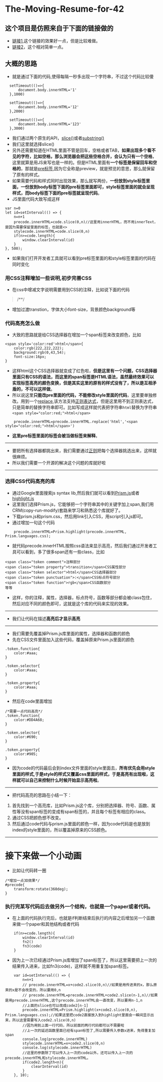 # The-Moving-Resume-for-42
## 这个项目是仿照来自于下面的链接做的
* [链接1](https://www.strml.net/),这个链接的效果好一点，但是比较难做。
* [链接2](https://jirengu-inc.github.io/animating-resume/public/)，这个相对简单一点。
## 大概的思路
* 就是通过下面的代码,使得每隔一秒多出现一个字符串，不过这个代码比较傻
```
  setTimeout(()=>{
      document.body.innerHTML='1'
  },1000)

  setTimeout(()=>{
      document.body.innerHTML='12'
  },2000) 

  setTimeout(()=>{
      document.body.innerHTML='123'
  },3000)   
```
* 我们通过两个原生的API，[slice()](https://developer.mozilla.org/zh-CN/docs/Web/JavaScript/Reference/Global_Objects/String/slice)或者[substring()](https://developer.mozilla.org/zh-CN/docs/Web/JavaScript/Reference/Global_Objects/String/substring)
* 我们这里就选择slice()
* 另外还需要知道在HTML里面不管是回车，空格或者TAB，**如果出现多个看不见的字符，比如空格，那么浏览器会把这些空格合并，会认为只有一个空格**，这里就算是用JS来写也是一样的。但是HTML里面有**一个标签是保留回车和空格的**，那就是[pre标签](https://developer.mozilla.org/zh-CN/docs/Web/HTML/Element/pre),因为它全称是preview，就是预览的意思，那么就保留了原有的样式。
* 如果需要代码和样式同时出现效果，那么就写两份，**一份放到style标签里面，一份放到body标签下面的pre标签里面即可，style标签里面的就会呈现样式，而body标签下面的pre标签就呈现代码**。
* JS里面代码大致写成这样
```
var n=0
let id=setInterval(() => {
    n=n+1
    precode.innerHTML=code.slice(0,n)//这里用innerHTML，而不用innerText，是因为需要保留里面的标签，也就是<>
    stylecode.innerHTML=code.slice(0,n)
    if(n>=code.length){
        window.clearInterval(id)
    }
}, 500);
```
* 如果我们打开开发者工具就可以看到pre标签里面的和style标签里面的代码在同时变化
### 用CSS注释增加一些说明,初步完善CSS
* 在css中增减文字说明需要用到CSS的注释，比如说下面的代码
> /**/
* 增加过渡transtion，字体大小font-size，背景颜色background等
### 代码高亮怎么做
* 大致的思路就是给CSS选择器在增加一个span标签来改变颜色，比如
```
<span style='color:red'>html</span>{
    color:rgb(222,222,222);
    background:rgb(0,43,54);
    font-size:16px;
}
```
* 这样html这个CSS选择器就变成了红色啦，**但是这里有一个问题，CSS选择器里面只有CSS的语法，而这里的span标签是HTML语法，虽然最终效果可以实现标签高亮的颜色变换，但是其实这里的原有的样式没有了，所以是互相矛盾的，不可以这样做**。
* 所以说这里**只能改pre里面的代码，不能修改style里面的代码**，这里要单独修改。用到一个[replace](https://developer.mozilla.org/zh-CN/docs/Web/JavaScript/Reference/Global_Objects/String/replace),该方法支持[正则表达式](https://developer.mozilla.org/zh-CN/docs/Web/JavaScript/Reference/Global_Objects/RegExp)，但是这里用不到正则表达式，只是简单的替换字符串即可。比如写成这样就代表把字符串`html`替换为字符串`<span style="color:red;">html</span>`
```
    precode.innerHTML=precode.innerHTML.replace('html','<span style="color:red;">html</span>')
```
* **这里pre标签里面的标签会被当做标签来解释**。
***
* 要把所有选择器都挑出来，我们需要通过[正则](https://developer.mozilla.org/zh-CN/docs/Web/JavaScript/Reference/Global_Objects/RegExp)把每个选择器挑选出来，这样就很麻烦。
* 所以我们需要一个开源的解决这个问题的库就好啦
***
### 选择CSS代码高亮的库
* 通过Google里面搜索js syntax lib,然后我们就可以看到[Prism.js](https://prismjs.com/)或者[highlight.js](https://highlightjs.org/)
* 这里我们选择Prism.js，它能够把一个字符串其中的关键字加上span,我们用CRM(copy-run-modify)套路来学习和熟悉这个库就好了。
* 下载prism.js和prism.css，然后用link引入CSS，用script引入js即可。
* 通过增加一句这个代码
```
    precode.innerHTML=Prism.highlight(precode.innerHTML, Prism.languages.css);
```
* 就代码precode.innerHTML按照css语法来显示高亮，然后我们通过开发者工具可以看到，多了很多span还有一些class，比如
```
<span class="token comment">注释部分
<span class="token property">transition</span>CSS属性部分
<span class="token selector">html</span>CSS选择器部分
<span class="token punctuation">:</span>CSS标点符号部分
<span class="token function">rgb</span>CSS函数部分
等等
```
* 这样，你的注释，属性，选择器，标点符号，函数等部分都会被class包住，然后对应不同的颜色即可，这就是这个库的代码来实现的效果。
***
* 我们让代码在描述**高亮后才显示高亮**
***
* 我们需要先覆盖掉Prism.js库里面的属性，选择器和函数的颜色
* 先在CSS文件里面加入这些代码，覆盖掉原来Prism.js里面的颜色
```
.token.function{
    color:#aaa;
}

.token.selector{
    color:#aaa;
}

.token.property{
    color:#aaa;
}
```
* 然后在code里面增加
```
/*需要一点代码高亮*/
.token.function{
    color:#DD4A68;
}

.token.selector{
    color:#690;
}

.token.property{
    color:#905;
}
```
* 因为code的代码最后会到index文件里面的style里面去，**所有优先会用style里面的样式,于是style的样式又覆盖css里面的样式，于是高亮有出现啦，这样就可以自己来控制什么时候开始显示高亮啦**。
***
* 把代码高亮的思路在小结一下：
1. 首先找到一个高亮库，比如Prism.js这个库，分别把选择器、符号、函数、属性等没有span标签的变成有span标签的，并且每个标签有相应的class。
2. 通过CSS把颜色想不改变。
3. 然后通过code代码与prism.js里面的颜色一样，因为code代码是也是放到index的style里面的，所以覆盖掉原来的CSS颜色。
***
# 接下来做一个小动画
* 比如让代码转一圈
```
/*增加一点3D效果*/
#precode{
    transform:rotate(360deg);
}
```
### 执行完某写代码后去做另外一个结构，也就是一个paper或者代码。
* 在上面的代码执行完后，也就是if判断结束后执行的内容之后增加另一个函数来做一个paper和其他结构或者代码
```
    if(n>=code.length){
        window.clearInterval(id)
        fn2()
        fn3(code)
    }
```
* 因为上一次已经通过Prism.js库增加了span标签了，所以这里需要把上一次的结果传入进来，比如fn3(code)，这样就不用重复加span标签。
```
    var id=setInterval(() => {
        n=n+1
        // precode.innerHTML=x+code2.slice(0,n)//如果是用传进来的x，那么原来的x是不会改变的，所以要用0,n
        // precode.innerHTML=precode.innerHTML+code2.slice(n-1,n)//如果是用precode.innerHTML,这个precode.innerHTML会一直改变，所以要用n-1,n
        //上面的slice也可以改成code2[n-1]
        precode.innerHTML=Prism.highlight(x+code2.slice(0,n), Prism.languages.css);//如果这里把code2直接放入到highlight里面会一瞬间显示出来，所以这里需要写入code2.slice(0,n)
        //因为用到上面一行代码，所以前面的两行代码都可以不需要啦
        //上一次的延迟函数里面已经有span标签了,所以需要传入参数x进来，免得重复加span 
        console.log(precode.innerHTML)
        stylecode.innerHTML=x+code2.slice(0,n)    
        console.log(stylecode.innerHTML)   
        //这里的参数除了可以传入上一次的code以外，还可以传入上一次的precode.innerHTML和stylecode.innerHTML。
        if(code2.length<n){
            clearInterval(id)
        }
    }, 10);
```